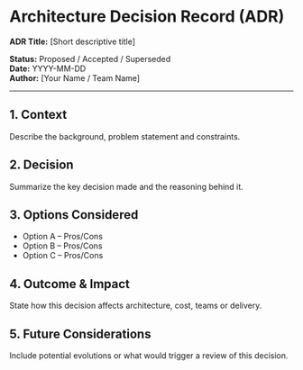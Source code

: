 # Architecture Decision Record (ADR)

**ADR Title:** [Short descriptive title]

**Status:** Proposed / Accepted / Superseded  
**Date:** YYYY-MM-DD  
**Author:** [Your Name / Team Name]

---

## 1. Context
Describe the background, problem statement and constraints.

## 2. Decision
Summarize the key decision made and the reasoning behind it.

## 3. Options Considered
- Option A – Pros/Cons
- Option B – Pros/Cons
- Option C – Pros/Cons

## 4. Outcome & Impact
State how this decision affects architecture, cost, teams or delivery.

## 5. Future Considerations
Include potential evolutions or what would trigger a review of this decision.
